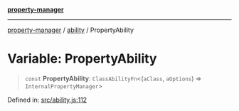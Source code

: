 [**property-manager**](../../README.md)

***

[property-manager](../../modules.md) / [ability](../README-1.md) / PropertyAbility

# Variable: PropertyAbility

> `const` **PropertyAbility**: `ClassAbilityFn`\<(`aClass`, `aOptions`) => `InternalPropertyManager`\>

Defined in: [src/ability.js:112](https://github.com/snowyu/property-manager.js/blob/0a9d329d6dc8235fcbd7381e69042a60653674b6/src/ability.js#L112)
